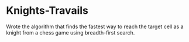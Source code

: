 # Knights-Travails
Wrote the algorithm that finds the fastest way to reach the target cell as a knight from a chess game using breadth-first search.